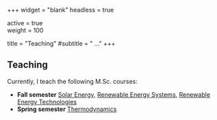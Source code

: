 +++
widget = "blank"
headless = true

active = true  
weight = 100  

title = "Teaching"
#subtitle = " ..."
+++

## Teaching
Currently, I teach the following M.Sc. courses:
* **Fall semester** [Solar Energy](https://kursuskatalog.au.dk/da/course/109481/Solar-Energy), [Renewable Energy Systems](https://kursuskatalog.au.dk/da/course/108460/Renewable-Energy%C2%A0Systems), [Renewable Energy Technologies](https://kursuskatalog.au.dk/da/course/108461/Renewable-Energy-Technologies)
* **Spring semester** [Thermodynamics](https://kursuskatalog.au.dk/da/course/104828/Thermodynamics)




